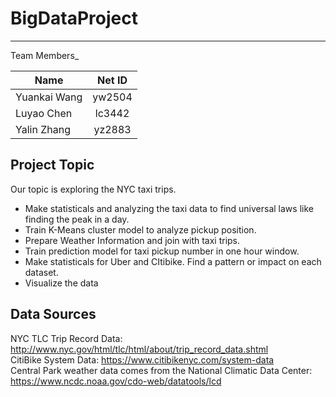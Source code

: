 # BigDataProject
<hr/>

Team Members_

|Name                    |    Net ID    |  
|------------------------|:------------:|
|Yuankai Wang            |    yw2504    |  
|Luyao Chen              |    lc3442    |
|Yalin Zhang             |    yz2883    | 

## Project Topic
Our topic is exploring the NYC taxi trips. 

+ Make statisticals and analyzing the taxi data to find universal laws like finding the peak in a day.
+	Train K-Means cluster model to analyze pickup position.
+	Prepare Weather Information and join with taxi trips.
+	Train prediction model for taxi pickup number in one hour window.
+	Make statisticals for Uber and CItibike. Find a pattern or impact on each dataset.
+	Visualize the data


## Data Sources
NYC TLC Trip Record Data: http://www.nyc.gov/html/tlc/html/about/trip_record_data.shtml<br>
CitiBike System Data: https://www.citibikenyc.com/system-data<br>
Central Park weather data comes from the National Climatic Data Center: https://www.ncdc.noaa.gov/cdo-web/datatools/lcd<br>
